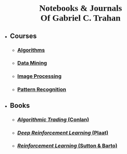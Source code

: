 # <p style="text-align:center; font-family: Times New Roman">Notebooks & Journals <br>Of Gabriel C. Trahan</p>

* ## Courses
    * ### [Algorithms](./Design-&-Analysis-of-Algorithms/toc.md)
    * ### [Data Mining](./Data-Mining_Concepts-and-Techniques/toc.md)
    * ### [Image Processing](./Image-Processing/toc.md)
    * ### [Pattern Recognition](./Pattern-Recognition/toc.md)

* ## Books
    * ### [*Algorithmic Trading* (Conlan)](./Algorithmic-Trading/toc.md)
    * ### [*Deep Reinforcement Learning* (Plaat)](./Deep-Reinforcement-Learning/toc.md)
    * ### [*Reinforcement Learning* (Sutton & Barto)](./Reinforcement-Learning/toc.md)